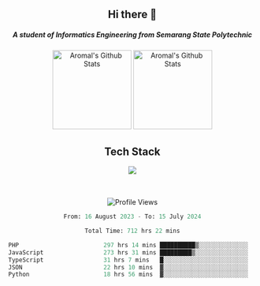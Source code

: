 <div align="center">
  <h2>Hi there 👋</h2>

  <h5>A student of Informatics Engineering from Semarang State Polytechnic</h5>

  <img
    height="160"
    alt="Aromal's Github Stats"
    src="https://github-readme-stats.vercel.app/api?username=dafariski77&show_icons=true&theme=tokyonight&count_private=true"
  />
  <img
    alt="Aromal's Github Stats"
    height="160"
    src="https://github-readme-stats.vercel.app/api/top-langs/?username=dafariski77&layout=compact&theme=tokyonight"
  />

  <h2>Tech Stack</h2>
  <a href="https://skillicons.dev">
    <img src="https://skillicons.dev/icons?i=ts,express,nextjs,laravel,fastapi,postgres,mysql,mongodb,redis,planetscale,prisma,docker,git,jest,kafka,gcp,tailwind,mui&perline=14" />
  </a>

  <br /><br />
  <img src="https://komarev.com/ghpvc/?username=dafariski77&abbreviated=true" alt="Profile Views">
    
  <!--START_SECTION:waka-->

```python
From: 16 August 2023 - To: 15 July 2024

Total Time: 712 hrs 22 mins

PHP                        297 hrs 14 mins ██████████▒░░░░░░░░░░░░░░   41.00 %
JavaScript                 273 hrs 31 mins █████████▒░░░░░░░░░░░░░░░   37.73 %
TypeScript                 31 hrs 7 mins   █░░░░░░░░░░░░░░░░░░░░░░░░   04.29 %
JSON                       22 hrs 10 mins  ▓░░░░░░░░░░░░░░░░░░░░░░░░   03.06 %
Python                     18 hrs 56 mins  ▓░░░░░░░░░░░░░░░░░░░░░░░░   02.61 %
```

<!--END_SECTION:waka-->
</div>
